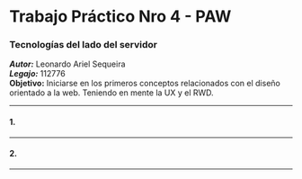 # Trabajo Práctico Nro 4 - PAW

### Tecnologías del lado del servidor
***Autor:*** Leonardo Ariel Sequeira <br>
***Legajo:*** 112776 <br>
**Objetivo:** Iniciarse en los primeros conceptos relacionados con el diseño orientado a la web. Teniendo en mente la UX y el RWD.

* * *
#### 1. 

* * *
#### 2. 

* * *
